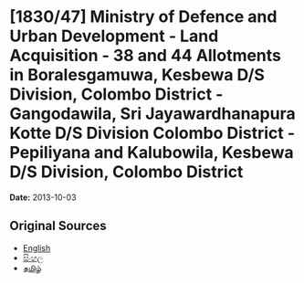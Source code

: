 # [1830/47] Ministry of Defence and Urban Development - Land Acquisition - 38 and 44 Allotments in Boralesgamuwa, Kesbewa D/S Division, Colombo District - Gangodawila, Sri Jayawardhanapura Kotte D/S Division Colombo District - Pepiliyana and Kalubowila, Kesbewa D/S Division, Colombo District

**Date:** 2013-10-03

## Original Sources

- [English](https://documents.gov.lk/view/extra-gazettes/2013/10/1830-47_E.pdf)
- [සිංහල](https://documents.gov.lk/view/extra-gazettes/2013/10/1830-47_S.pdf)
- [தமிழ்](https://documents.gov.lk/view/extra-gazettes/2013/10/1830-47_T.pdf)
